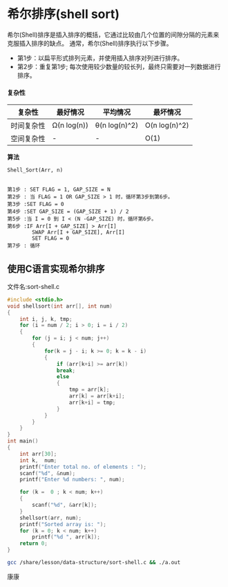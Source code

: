 # 希尔排序(shell sort)

希尔(Shell)排序是插入排序的概括，它通过比较由几个位置的间隙分隔的元素来克服插入排序的缺点。 通常，希尔(Shell)排序执行以下步骤。

- 第1步：以扁平形式排列元素，并使用插入排序对列进行排序。
- 第2步：重复第1步; 每次使用较少数量的较长列，最终只需要对一列数据进行排序。

#### 复杂性

| 复杂性     | 最好情况    | 平均情况      | 最坏情况      |
| ---------- | ----------- | ------------- | ------------- |
| 时间复杂性 | Ω(n log(n)) | θ(n log(n)^2) | O(n log(n)^2) |
| 空间复杂性 | -           | -             | O(1)          |

**算法**

```
Shell_Sort(Arr, n)


第1步 : SET FLAG = 1, GAP_SIZE = N
第2步 : 当 FLAG = 1 OR GAP_SIZE > 1 时，循环第3步到第6步。
第3步 :SET FLAG = 0
第4步 :SET GAP_SIZE = (GAP_SIZE + 1) / 2
第5步 :当 I = 0 到 I < (N -GAP_SIZE) 时，循环第6步。
第6步 :IF Arr[I + GAP_SIZE] > Arr[I]
        SWAP Arr[I + GAP_SIZE], Arr[I]
        SET FLAG = 0
第7步 : 循环
```

## 使用C语言实现希尔排序

文件名:sort-shell.c

```c
#include <stdio.h>  
void shellsort(int arr[], int num)    
{    
    int i, j, k, tmp;    
    for (i = num / 2; i > 0; i = i / 2)    
    {    
        for (j = i; j < num; j++)    
        {    
            for(k = j - i; k >= 0; k = k - i)    
            {    
                if (arr[k+i] >= arr[k])    
                break;    
                else    
                {    
                    tmp = arr[k];    
                    arr[k] = arr[k+i];    
                    arr[k+i] = tmp;    
                }    
            }    
        }    
    }    
}    
int main()    
{    
    int arr[30];    
    int k,  num;    
    printf("Enter total no. of elements : ");    
    scanf("%d", &num);    
    printf("Enter %d numbers: ", num);    

    for (k =  0 ; k < num; k++)    
    {    
        scanf("%d", &arr[k]);    
    }    
    shellsort(arr, num);    
    printf("Sorted array is: ");    
    for (k = 0; k < num; k++)    
        printf("%d ", arr[k]);    
    return 0;    
}
```

```bash
gcc /share/lesson/data-structure/sort-shell.c && ./a.out
```

康康